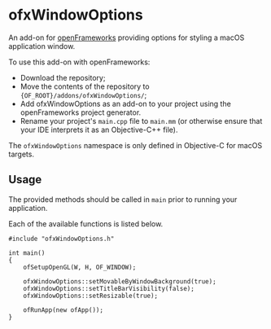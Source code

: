 # ofxWindowOptions

An add-on for [openFrameworks](https://github.com/openframeworks/openFrameworks) providing options for styling a macOS application window.

To use this add-on with openFrameworks:
  - Download the repository;
  - Move the contents of the repository to `{OF_ROOT}/addons/ofxWindowOptions/`;
  - Add ofxWindowOptions as an add-on to your project using the openFrameworks project generator.
  - Rename your project's `main.cpp` file to `main.mm` (or otherwise ensure that your IDE interprets it as an Objective-C++ file).

The `ofxWindowOptions` namespace is only defined in Objective-C for macOS targets.

## Usage

The provided methods should be called in `main` prior to running your application.

Each of the available functions is listed below.

```
#include "ofxWindowOptions.h"

int main()
{
    ofSetupOpenGL(W, H, OF_WINDOW);
    
    ofxWindowOptions::setMovableByWindowBackground(true);
    ofxWindowOptions::setTitleBarVisibility(false);
	ofxWindowOptions::setResizable(true);

	ofRunApp(new ofApp());
}
```
